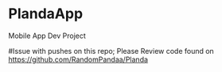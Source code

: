 # PlandaApp
Mobile App Dev Project

#Issue with pushes on this repo; Please Review code found on https://github.com/RandomPandaa/Planda
